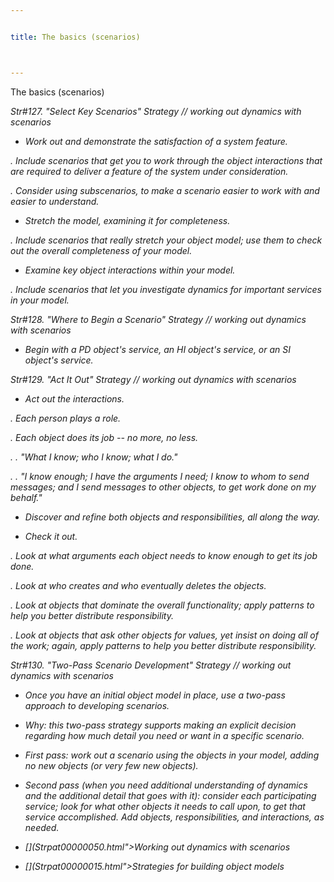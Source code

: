 ```yaml
---


title: The basics (scenarios)



---
```



<p>The basics (scenarios) </p>

<p><i>Str#127. &quot;Select Key Scenarios&quot; Strategy // working out dynamics with
scenarios </p>

*  Work out and demonstrate the satisfaction of a system feature. </p>

<p>. Include scenarios that get you to work through the object interactions that are
required to deliver a feature of the system under consideration. </p>

<p>. Consider using subscenarios, to make a scenario easier to work with and easier to
understand. </p>

*  Stretch the model, examining it for completeness. </p>

<p>. Include scenarios that really stretch your object model; use them to check out the
overall completeness of your model. </p>

*  Examine key object interactions within your model. </p>

<p>. Include scenarios that let you investigate dynamics for important services in your
model. </p>

<p><i>Str#128. &quot;Where to Begin a Scenario&quot; Strategy // working out dynamics with
scenarios </p>

*  Begin with a PD object's service, an HI object's service, or an SI object's
service. </p>

<p><i>Str#129. &quot;Act It Out&quot; Strategy // working out dynamics with scenarios </p>

*  Act out the interactions. </p>

<p>. Each person plays a role. </p>

<p>. Each object does its job -- no more, no less. </p>

<p>. . &quot;What I know; who I know; what I do.&quot; </p>

<p>. . &quot;I know enough; I have the arguments I need; I know to whom to send messages;
and I send messages to other objects, to get work done on my behalf.&quot; </p>

*  Discover and refine both objects and responsibilities, all along the way. </p>

*  Check it out. </p>

<p>. Look at what arguments each object needs to know enough to get its job done. </p>

<p>. Look at who creates and who eventually deletes the objects. </p>

<p>. Look at objects that dominate the overall functionality; apply patterns to help you
better distribute responsibility. </p>

<p>. Look at objects that ask other objects for values, yet insist on doing all of the
work; again, apply patterns to help you better distribute responsibility. </p>

<p><i>Str#130. &quot;Two-Pass Scenario Development&quot; Strategy // working out dynamics
with scenarios </p>

*  Once you have an initial object model in place, use a two-pass approach to
developing scenarios. </p>

*  Why: this two-pass strategy supports making an explicit decision regarding how much
detail you need or want in a specific scenario. </p>

*  First pass: work out a scenario using the objects in your model, adding no new
objects (or very few new objects). </p>

*  Second pass (when you need additional understanding of dynamics and the additional
detail that goes with it): consider each participating service; look for what other
objects it needs to call upon, to get that service accomplished. Add objects,
responsibilities, and interactions, as needed. </p>

* [](Strpat00000050.html">Working out dynamics with scenarios</a></li>

* [](Strpat00000015.html">Strategies for building object models</a></li>


